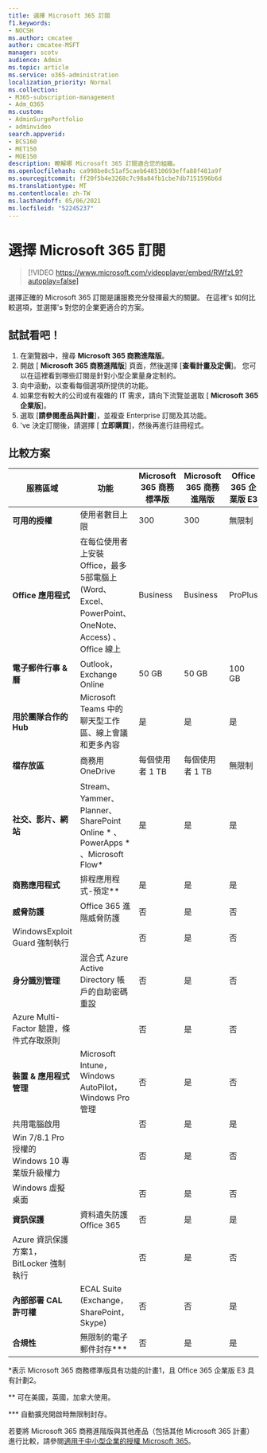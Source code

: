 ```yaml
---
title: 選擇 Microsoft 365 訂閱
f1.keywords:
- NOCSH
ms.author: cmcatee
author: cmcatee-MSFT
manager: scotv
audience: Admin
ms.topic: article
ms.service: o365-administration
localization_priority: Normal
ms.collection:
- M365-subscription-management
- Adm_O365
ms.custom:
- AdminSurgePortfolio
- adminvideo
search.appverid:
- BCS160
- MET150
- MOE150
description: 瞭解哪 Microsoft 365 訂閱適合您的組織。
ms.openlocfilehash: ca998be8c51af5caeb648510693effa88f481a9f
ms.sourcegitcommit: ff20f5b4e3268c7c98a84fb1cbe7db7151596b6d
ms.translationtype: MT
ms.contentlocale: zh-TW
ms.lasthandoff: 05/06/2021
ms.locfileid: "52245237"
---
```

# <a name="choose-a-microsoft-365-subscription"></a>選擇 Microsoft 365 訂閱

> [!VIDEO https://www.microsoft.com/videoplayer/embed/RWfzL9?autoplay=false]

選擇正確的 Microsoft 365 訂閱是讓服務充分發揮最大的關鍵。 在這裡&#39;s 如何比較選項，並選擇&#39;s 對您的企業更適合的方案。

## <a name="try-it"></a>試試看吧！

1. 在瀏覽器中，搜尋 **Microsoft 365 商務進階版**。
2. 開啟 [ **Microsoft 365 商務進階版**] 頁面，然後選擇 [**查看計畫及定價**]。 您可以在這裡看到哪些訂閱是針對小型企業量身定制的。
3. 向中滾動，以查看每個選項所提供的功能。
4. 如果您有較大的公司或有複雜的 IT 需求，請向下流覽並選取 [ **Microsoft 365 企業版**]。
5. 選取 [**請參閱產品與計畫**]，並複查 Enterprise 訂閱及其功能。
6. &#39;ve 決定訂閱後，請選擇 [  **立即購買**]，然後再進行註冊程式。

## <a name="compare-plans"></a>比較方案

| 服務區域 | 功能 | Microsoft 365 商務標準版 | Microsoft 365 商務進階版 | Office 365 企業版 E3 |
| --- | --- | --- | --- | --- |
| **可用的授權** | 使用者數目上限 | 300 | 300 | 無限制 |
| **Office 應用程式** | 在每位使用者上安裝 Office，最多5部電腦上 (Word、Excel、PowerPoint、OneNote、Access) 、Office 線上 | Business | Business | ProPlus |
| **電子郵件行事 &amp; 曆** | Outlook，Exchange Online | 50 GB | 50 GB | 100 GB |
| **用於團隊合作的 Hub** | Microsoft Teams 中的聊天型工作區、線上會議和更多內容 | 是 | 是 | 是 |
| **檔存放區** | 商務用 OneDrive | 每個使用者 1 TB | 每個使用者 1 TB | 無限制 |
| **社交、影片、網站** | Stream、Yammer、Planner、SharePoint Online \* 、PowerApps \* 、Microsoft Flow\* | 是 | 是 | 是 |
| **商務應用程式** | 排程應用程式-預定\*\* | 是 | 是 | 是 |
| **威脅防護** | Office 365 進階威脅防護 | 否 | 是 | 否 |
 | WindowsExploit Guard 強制執行| | 否 | 是 | 否 |
| **身分識別管理** | 混合式 Azure Active Directory 帳戶的自助密碼重設 | 否 | 是 | 否 |
 | Azure Multi-Factor 驗證，條件式存取原則 | | 否 | 是 | 否 |
| **裝置 &amp; 應用程式管理** | Microsoft Intune，Windows AutoPilot，Windows Pro 管理 | 否 | 是 | 否 |
 | 共用電腦啟用 | | 否 | 是 | 是 |
 | Win 7/8.1 Pro 授權的 Windows 10 專業版升級權力 | | 否 | 是 | 否 |
 | Windows 虛擬桌面 | | 否 | 是 | 否 |
| **資訊保護** | 資料遺失防護 Office 365 | 否 | 是 | 是 |
 | Azure 資訊保護方案1，BitLocker 強制執行 | | 否 | 是 | 否 |
| **內部部署 CAL 許可權** | ECAL Suite (Exchange，SharePoint，Skype)  | 否 | 否 | 是 |
| **合規性** | 無限制的電子郵件封存\*\*\* | 否 | 是 | 是 |

\*表示 Microsoft 365 商務標準版具有功能的計畫1，且 Office 365 企業版 E3 具有計劃2。

\*\* 可在美國，英國，加拿大使用。

\*\*\* 自動擴充開啟時無限制封存。

若要將 Microsoft 365 商務進階版與其他產品（包括其他 Microsoft 365 計畫）進行比較，請參閱[適用于中小型企業的授權 Microsoft 365](/office365/servicedescriptions/microsoft-365-service-descriptions/licensing-microsoft-365-in-smb)。
